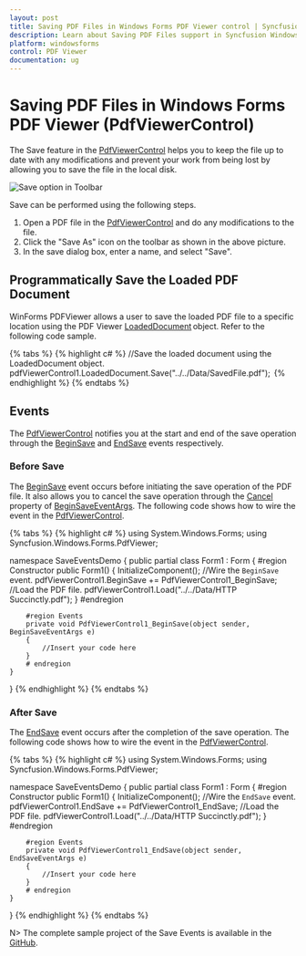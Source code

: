 ```yaml
---
layout: post
title: Saving PDF Files in Windows Forms PDF Viewer control | Syncfusion
description: Learn about Saving PDF Files support in Syncfusion Windows Forms PDF Viewer (PdfViewerControl) control and more details.
platform: windowsforms
control: PDF Viewer
documentation: ug
---
```


# Saving PDF Files in Windows Forms PDF Viewer (PdfViewerControl)

The Save feature in the [PdfViewerControl](https://help.syncfusion.com/cr/windowsforms/Syncfusion.Windows.Forms.PdfViewer.PdfViewerControl.html) helps you to keep the file up to date with any modifications and prevent your work from being lost by allowing you to save the file in the local disk.

![Save option in Toolbar](Save_images/Save.png)

Save can be performed using the following steps.

1.	Open a PDF file in the [PdfViewerControl](https://help.syncfusion.com/cr/windowsforms/Syncfusion.Windows.Forms.PdfViewer.PdfViewerControl.html) and do any modifications to the file.
2.	Click the "Save As" icon on the toolbar as shown in the above picture.
3.	In the save dialog box, enter a name, and select "Save".

## Programmatically Save the Loaded PDF Document

WinForms PDFViewer allows a user to save the loaded PDF file to a specific location using the PDF Viewer [LoadedDocument](https://help.syncfusion.com/cr/windowsforms/Syncfusion.Windows.Forms.PdfViewer.PdfViewerControl.html#Syncfusion_Windows_Forms_PdfViewer_PdfViewerControl_LoadedDocument) object. Refer to the following code sample.  

{% tabs %}
{% highlight c# %}
//Save the loaded document using the LoadedDocument object.  
pdfViewerControl1.LoadedDocument.Save("../../Data/SavedFile.pdf");  
{% endhighlight %}
{% endtabs %}

## Events

The [PdfViewerControl](https://help.syncfusion.com/cr/windowsforms/Syncfusion.Windows.Forms.PdfViewer.PdfViewerControl.html) notifies you at the start and end of the save operation through the [BeginSave](https://help.syncfusion.com/cr/windowsforms/Syncfusion.Windows.Forms.PdfViewer.PdfViewerControl.html#Syncfusion_Windows_Forms_PdfViewer_PdfViewerControl_BeginSave) and [EndSave](https://help.syncfusion.com/cr/windowsforms/Syncfusion.Windows.Forms.PdfViewer.PdfViewerControl.html#Syncfusion_Windows_Forms_PdfViewer_PdfViewerControl_EndSave) events respectively.

### Before Save

The [BeginSave](https://help.syncfusion.com/cr/windowsforms/Syncfusion.Windows.Forms.PdfViewer.PdfViewerControl.html#Syncfusion_Windows_Forms_PdfViewer_PdfViewerControl_BeginSave) event occurs before initiating the save operation of the PDF file. It also allows you to cancel the save operation through the [Cancel](https://help.syncfusion.com/cr/windowsforms/Syncfusion.Windows.Forms.PdfViewer.BeginSaveEventArgs.html#Syncfusion_Windows_Forms_PdfViewer_BeginSaveEventArgs_Cancel) property of [BeginSaveEventArgs](https://help.syncfusion.com/cr/windowsforms/Syncfusion.Windows.Forms.PdfViewer.BeginSaveEventArgs.html). The following code shows how to wire the event in the [PdfViewerControl](https://help.syncfusion.com/cr/windowsforms/Syncfusion.Windows.Forms.PdfViewer.PdfViewerControl.html).

{% tabs %}
{% highlight c# %}
using System.Windows.Forms;
using Syncfusion.Windows.Forms.PdfViewer;

namespace SaveEventsDemo
{
    public partial class Form1 : Form
    {
        #region Constructor
        public Form1()
        {
            InitializeComponent();
            //Wire the `BeginSave` event.
            pdfViewerControl1.BeginSave += PdfViewerControl1_BeginSave;
            //Load the PDF file.
            pdfViewerControl1.Load("../../Data/HTTP Succinctly.pdf");
        }
        #endregion

        #region Events
        private void PdfViewerControl1_BeginSave(object sender, BeginSaveEventArgs e)
        {
            //Insert your code here    
        }
        # endregion
    }
}
{% endhighlight %}
{% endtabs %}

### After Save

The [EndSave]([EndSave](https://help.syncfusion.com/cr/windowsforms/Syncfusion.Windows.Forms.PdfViewer.PdfViewerControl.html#Syncfusion_Windows_Forms_PdfViewer_PdfViewerControl_EndSave)) event occurs after the completion of the save operation. The following code shows how to wire the event in the [PdfViewerControl]([PdfViewerControl](https://help.syncfusion.com/cr/windowsforms/Syncfusion.Windows.Forms.PdfViewer.PdfViewerControl.html)).

{% tabs %}
{% highlight c# %}
using System.Windows.Forms;
using Syncfusion.Windows.Forms.PdfViewer;

namespace SaveEventsDemo
{
    public partial class Form1 : Form
    {
        #region Constructor
        public Form1()
        {
            InitializeComponent();
            //Wire the `EndSave` event.
            pdfViewerControl1.EndSave += PdfViewerControl1_EndSave;
            //Load the PDF file.
            pdfViewerControl1.Load("../../Data/HTTP Succinctly.pdf");
        }
        #endregion

        #region Events
        private void PdfViewerControl1_EndSave(object sender, EndSaveEventArgs e)
        {
            //Insert your code here
        }
        # endregion
    }
}
{% endhighlight %}
{% endtabs %}

N> The complete sample project of the Save Events is available in the [GitHub](https://github.com/SyncfusionExamples/WinForms-PDFViewer-Examples/tree/master/Save/SaveEventsDemo).
